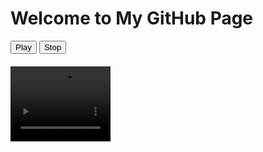 
<html lang="en">
<head>
  <meta charset="UTF-8">
  <title>Play Audio + Muted Video Icon</title>
  <style>
    #myVideo {
      width: 160px;
      height: 120px;
      display: block;
      margin-top: 20px;
      pointer-events: none; /* Prevents user from clicking */
    }
  </style>
</head>
<body>
  <h1>Welcome to My GitHub Page</h1>

  <button onclick="playMedia()">Play</button>
  <button onclick="stopMedia()">Stop</button>

  <!-- Muted Video -->
  <video id="myVideo" muted loop>
    <source src="Crystal Castles - KEROSENE (Lyrics).mp4" type="video/mp4">
    Your browser does not support the video tag.
  </video>

  <!-- Playable Audio -->
  <audio id="myAudio">
    <source src="Crystal Castles KEROSENE Official.mp3" type="audio/mpeg">
    Your browser does not support the audio element.
  </audio>

  <script>
    const video = document.getElementById("myVideo");
    const audio = document.getElementById("myAudio");

    function playMedia() {
      video.play();
      audio.play().catch((error) => {
        console.log("Audio play blocked by browser: ", error);
      });
    }

    function stopMedia() {
      video.pause();
      video.currentTime = 0;

      audio.pause();
      audio.currentTime = 0;
    }
  </script>
</body>
</html>
